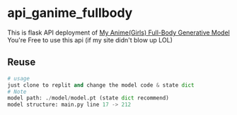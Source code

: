 # api_ganime_fullbody
This is flask API deployment of [My Anime(Girls) Full-Body Generative Model](https://github.com/HRNPH/GANime-FullBody)
You're Free to use this api (if my site didn't blow up LOL)

## Reuse
```python
# usage
just clone to replit and change the model code & state dict
# Note
model path: ./model/model.pt (state dict recommend)
model structure: main.py line 17 -> 212
```
